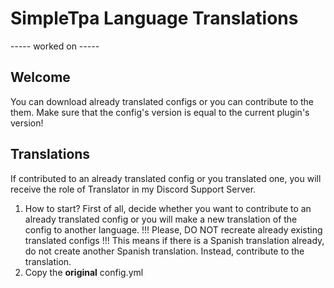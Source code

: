 # SimpleTpa Language Translations
----- worked on -----

## Welcome
You can download already translated configs or you can contribute to the them. Make sure that the config's version is equal to the current plugin's version!


## Translations
If contributed to an already translated config or you translated one, you will receive the role of Translator in my Discord Support Server.

1. How to start? First of all, decide whether you want to contribute to an already translated config or you will make a new translation of the config to another language.
!!! Please, DO NOT recreate already existing translated configs !!! This means if there is a Spanish translation already, do not create another Spanish translation. Instead, contribute to the translation.
2. Copy the **original** config.yml
